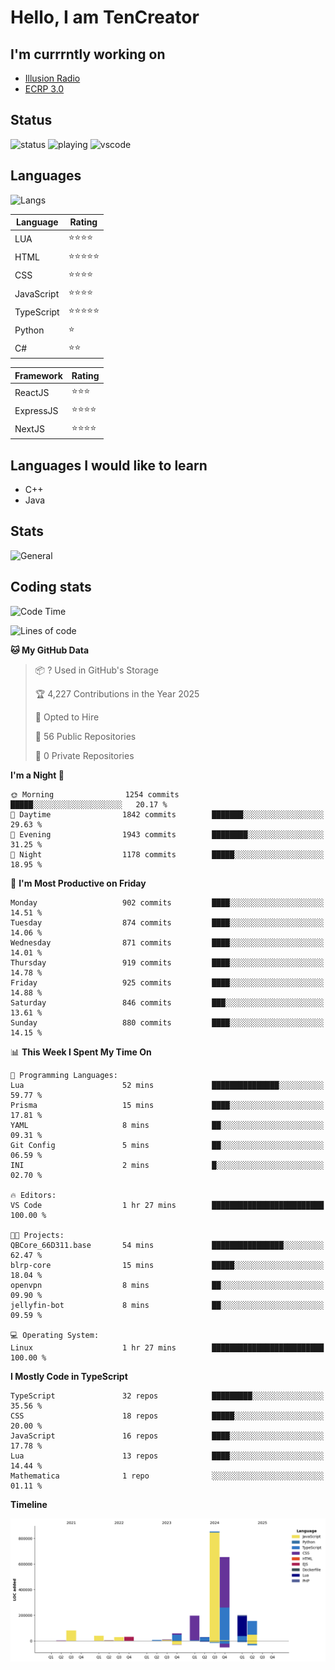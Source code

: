 # Hello, I am TenCreator

## I'm currrntly working on
- [Illusion Radio](https://illusionradio.co.uk/)
- [ECRP 3.0](http://github.com/Emerald-Coast-Roleplay/)

## Status
![status](https://api.statusbadges.me/badge/status/518334475038359555?simple=true&style=for-the-badge)
![playing](https://api.statusbadges.me/badge/playing/518334475038359555?style=for-the-badge)
![vscode](https://api.statusbadges.me/badge/vscode/518334475038359555?style=for-the-badge)

## Languages
![Langs](https://github-readme-stats.vercel.app/api/top-langs/?username=tencreator&layout=compact&theme=radical)


|Language|Rating|
|--------|------|
|LUA|⭐️⭐️⭐️⭐️|
|HTML|⭐️⭐️⭐️⭐️⭐️|
|CSS|⭐️⭐️⭐️⭐️|
|JavaScript|⭐️⭐️⭐️⭐️|
|TypeScript|⭐️⭐️⭐️⭐️⭐️|
|Python|⭐️|
|C#|⭐️⭐️ |

|Framework|Rating|
|--------|------|
|ReactJS|⭐️⭐️⭐|
|ExpressJS|⭐️⭐️⭐️⭐️|
|NextJS|⭐️⭐️⭐⭐️|

## Languages I would like to learn
- C++
- Java

## Stats
![General](https://github-readme-stats.vercel.app/api?username=tencreator&show_icons=true&theme=radical)

## Coding stats

<!--START_SECTION:waka-->
![Code Time](http://img.shields.io/badge/Code%20Time-638%20hrs%2010%20mins-blue)

![Lines of code](https://img.shields.io/badge/From%20Hello%20World%20I%27ve%20Written-2.4%20million%20lines%20of%20code-blue)

**🐱 My GitHub Data** 

> 📦 ? Used in GitHub's Storage 
 > 
> 🏆 4,227 Contributions in the Year 2025
 > 
> 💼 Opted to Hire
 > 
> 📜 56 Public Repositories 
 > 
> 🔑 0 Private Repositories 
 > 
**I'm a Night 🦉** 

```text
🌞 Morning                1254 commits        █████░░░░░░░░░░░░░░░░░░░░   20.17 % 
🌆 Daytime                1842 commits        ███████░░░░░░░░░░░░░░░░░░   29.63 % 
🌃 Evening                1943 commits        ████████░░░░░░░░░░░░░░░░░   31.25 % 
🌙 Night                  1178 commits        █████░░░░░░░░░░░░░░░░░░░░   18.95 % 
```
📅 **I'm Most Productive on Friday** 

```text
Monday                   902 commits         ████░░░░░░░░░░░░░░░░░░░░░   14.51 % 
Tuesday                  874 commits         ████░░░░░░░░░░░░░░░░░░░░░   14.06 % 
Wednesday                871 commits         ████░░░░░░░░░░░░░░░░░░░░░   14.01 % 
Thursday                 919 commits         ████░░░░░░░░░░░░░░░░░░░░░   14.78 % 
Friday                   925 commits         ████░░░░░░░░░░░░░░░░░░░░░   14.88 % 
Saturday                 846 commits         ███░░░░░░░░░░░░░░░░░░░░░░   13.61 % 
Sunday                   880 commits         ████░░░░░░░░░░░░░░░░░░░░░   14.15 % 
```


📊 **This Week I Spent My Time On** 

```text
💬 Programming Languages: 
Lua                      52 mins             ███████████████░░░░░░░░░░   59.77 % 
Prisma                   15 mins             ████░░░░░░░░░░░░░░░░░░░░░   17.81 % 
YAML                     8 mins              ██░░░░░░░░░░░░░░░░░░░░░░░   09.31 % 
Git Config               5 mins              ██░░░░░░░░░░░░░░░░░░░░░░░   06.59 % 
INI                      2 mins              █░░░░░░░░░░░░░░░░░░░░░░░░   02.70 % 

🔥 Editors: 
VS Code                  1 hr 27 mins        █████████████████████████   100.00 % 

🐱‍💻 Projects: 
QBCore_66D311.base       54 mins             ████████████████░░░░░░░░░   62.47 % 
blrp-core                15 mins             █████░░░░░░░░░░░░░░░░░░░░   18.04 % 
openvpn                  8 mins              ██░░░░░░░░░░░░░░░░░░░░░░░   09.90 % 
jellyfin-bot             8 mins              ██░░░░░░░░░░░░░░░░░░░░░░░   09.59 % 

💻 Operating System: 
Linux                    1 hr 27 mins        █████████████████████████   100.00 % 
```

**I Mostly Code in TypeScript** 

```text
TypeScript               32 repos            █████████░░░░░░░░░░░░░░░░   35.56 % 
CSS                      18 repos            █████░░░░░░░░░░░░░░░░░░░░   20.00 % 
JavaScript               16 repos            ████░░░░░░░░░░░░░░░░░░░░░   17.78 % 
Lua                      13 repos            ████░░░░░░░░░░░░░░░░░░░░░   14.44 % 
Mathematica              1 repo              ░░░░░░░░░░░░░░░░░░░░░░░░░   01.11 % 
```



**Timeline**

![Lines of Code chart](https://raw.githubusercontent.com/tencreator/tencreator/main/assets/bar_graph.png)


<!--END_SECTION:waka-->
